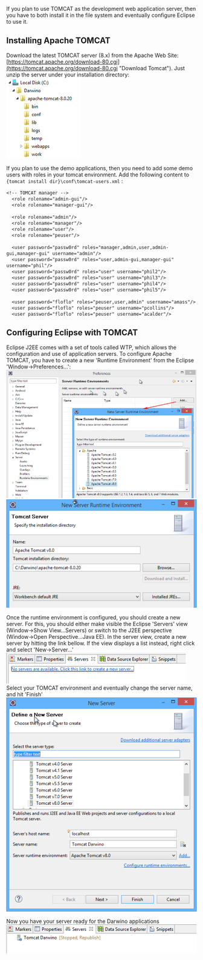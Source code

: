 If you plan to use TOMCAT as the development web application server, then you have to both install it in the file system and eventually configure Eclipse to use it.


Installing Apache TOMCAT
------------------------
Download the latest TOMCAT server (8.x) from the Apache Web Site: [https://tomcat.apache.org/download-80.cgi](https://tomcat.apache.org/download-80.cgi "Download Tomcat").
Just unzip the server under your installation directory:
![](install-tomcat.png)


If you plan to use the demo applications, then you need to add some demo users with roles in your tomcat environment. Add the following content to `{tomcat install dir}\conf\tomcat-users.xml` :

    <!-- TOMCAT manager -->
      <role rolename="admin-gui"/>
      <role rolename="manager-gui"/>
    
      <role rolename="admin"/>
      <role rolename="manager"/>
      <role rolename="user"/>
      <role rolename="peuser"/>
      
      <user password="passw0rd" roles="manager,admin,user,admin-gui,manager-gui" username="admin"/>
      <user password="passw0rd" roles="user,admin-gui,manager-gui" username="phil"/>
      <user password="passw0rd" roles="user" username="phil2"/>
      <user password="passw0rd" roles="user" username="phil3"/>
      <user password="passw0rd" roles="user" username="phil4"/>
      <user password="passw0rd" roles="user" username="phil5"/>
      
      <user password="floflo" roles="peuser,user,admin" username="amass"/>
      <user password="floflo" roles="peuser" username="pcollins"/>
      <user password="floflo" roles="peuser" username="acalder"/>  
    


Configuring Eclipse with TOMCAT
------------------------------
Eclipse J2EE comes with a set of tools called WTP, which allows the configuration and use of application servers.
To configure Apache TOMCAT, you have to create a new 'Runtime Environment' from the Eclipse 'Window->Preferences...':
![](eclipse_tomcat1.png)
![](eclipse_tomcat2.png)


Once the runtime environment is configured, you should create a new server. For this, you should either make visible the Eclipse 'Servers' view (Window->Show View...Servers) or switch to the J2EE perspective (Window->Open Perspective...Java EE).
In the server view, create a new server by hitting the link bellow. If the view displays a list instead, right click and select 'New->Server...'
![](eclipse_tomcat3.png)
Select your TOMCAT environment and eventually change the server name, and hit 'Finish'
![](eclipse_tomcat4.png)

Now you have your server ready for the Darwino applications
![](eclipse_tomcat5.png)
